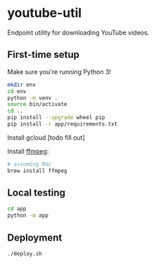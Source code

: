 # youtube-util
Endpoint utility for downloading YouTube videos.

## First-time setup
Make sure you're running Python 3!

```sh
mkdir env
cd env
python -m venv .
source bin/activate
cd ..
pip install --upgrade wheel pip
pip install -r app/requirements.txt
```

Install gcloud [todo fill out]

Install [ffmpeg](https://ffmpeg.org/):
```sh
# assuming Mac
brew install ffmpeg
```
## Local testing
```sh
cd app
python -m app
```

## Deployment
```sh
./deploy.sh
```
